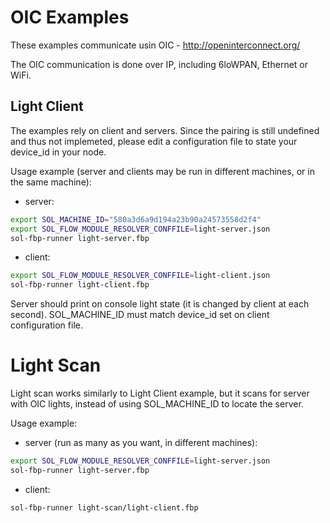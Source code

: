 # OIC Examples

These examples communicate usin OIC - http://openinterconnect.org/

The OIC communication is done over IP, including 6loWPAN, Ethernet or
WiFi.

## Light Client

The examples rely on client and servers. Since the pairing is still
undefined and thus not implemeted, please edit a configuration file to
state your device_id in your node.

Usage example (server and clients may be run in different machines,
or in the same machine):

 * server:
```sh
export SOL_MACHINE_ID="580a3d6a9d194a23b90a24573558d2f4"
export SOL_FLOW_MODULE_RESOLVER_CONFFILE=light-server.json
sol-fbp-runner light-server.fbp
```

 * client:
```sh
export SOL_FLOW_MODULE_RESOLVER_CONFFILE=light-client.json
sol-fbp-runner light-client.fbp
```

Server should print on console light state (it is changed by
client at each second). SOL_MACHINE_ID must match device_id set
on client configuration file.

# Light Scan

Light scan works similarly to Light Client example, but it scans for server with
OIC lights, instead of using SOL_MACHINE_ID to locate the server.

Usage example:

 * server (run as many as you want, in different machines):
```sh
export SOL_FLOW_MODULE_RESOLVER_CONFFILE=light-server.json
sol-fbp-runner light-server.fbp
```

 * client:
```sh
sol-fbp-runner light-scan/light-client.fbp
```
